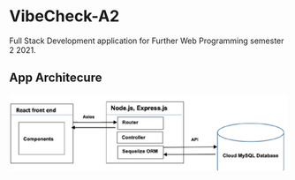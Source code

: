# VibeCheck-A2
Full Stack Development application for Further Web Programming semester 2 2021.

## App Architecure
![](architecture.png)
